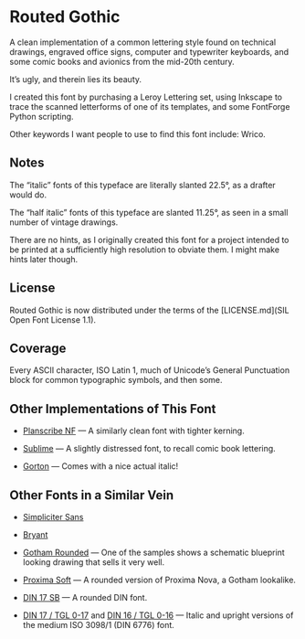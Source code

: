 # Routed Gothic

A clean implementation of a common lettering style found on technical
drawings, engraved office signs, computer and typewriter keyboards,
and some comic books and avionics from the mid-20th century.

It’s ugly, and therein lies its beauty.

I created this font by purchasing a Leroy Lettering set, using
Inkscape to trace the scanned letterforms of one of its templates, and
some FontForge Python scripting.

Other keywords I want people to use to find this font include: Wrico.

## Notes

The “italic” fonts of this typeface are literally slanted 22.5°, as a
drafter would do.

The “half italic” fonts of this typeface are slanted 11.25°, as seen
in a small number of vintage drawings.

There are no hints, as I originally created this font for a project
intended to be printed at a sufficiently high resolution to obviate
them. I might make hints later though.

## License

Routed Gothic is now distributed under the terms of the
[LICENSE.md](SIL Open Font License 1.1).

## Coverage

Every ASCII character, ISO Latin 1, much of Unicode’s General
Punctuation block for common typographic symbols, and then some.

## Other Implementations of This Font

-   [Planscribe NF](https://www.myfonts.com/fonts/nicksfonts/planscribe-nf/) — A similarly clean font with tighter kerning.

-   [Sublime](http://www.myfonts.com/fonts/coniglio/sublime/) — A slightly distressed font, to recall comic book lettering.

-   [Gorton](http://deutscheschrift.info/en/Gorton.html) — Comes with a nice actual italic!

## Other Fonts in a Similar Vein

-   [Simpliciter Sans](https://www.myfonts.com/fonts/cercurius/simpliciter-sans/)

-   [Bryant](https://processtypefoundry.com/fonts/bryant-2/)

-   [Gotham Rounded](http://www.typography.com/fonts/gotham-rounded/overview/) —
    One of the samples shows a schematic blueprint looking drawing that sells it very well.

-   [Proxima Soft](https://www.fontspring.com/fonts/mark-simonson-studio/proxima-soft) —
    A rounded version of Proxima Nova, a Gotham lookalike.

-   [DIN 17 SB](https://www.myfonts.com/font/efscangraphic/din-17-sb/) — A rounded DIN font.

-   [DIN 17 / TGL 0-17](https://www.typografie.info/3/Schriften/fonts.html/din-17tgl-0-17-r623/) and
    [DIN 16 / TGL 0-16](https://www.typografie.info/3/Schriften/fonts.html/din-16tgl-0-16-r622/) —
    Italic and upright versions of the medium ISO 3098/1 (DIN 6776) font.
